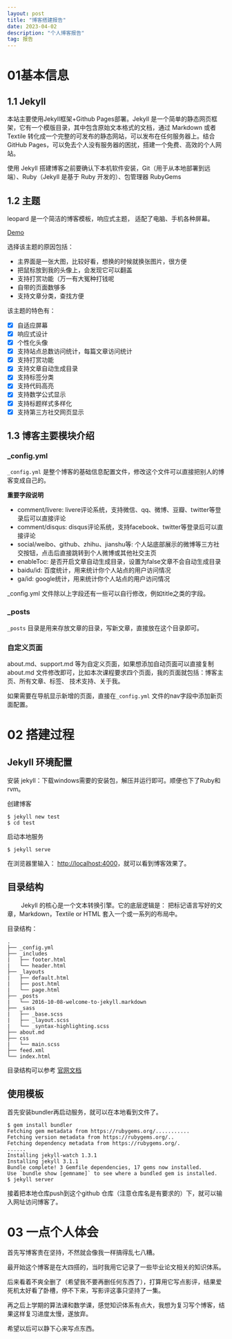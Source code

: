 ```yaml
---
layout: post
title: "博客搭建报告"
date: 2023-04-02 
description: "个人博客报告"
tag: 报告
---   
```


# 01基本信息  

## 1.1 Jekyll  

本站主要使用Jekyll框架+Github Pages部署。Jekyll 是一个简单的静态网页框架，它有一个模版目录，其中包含原始文本格式的文档，通过 Markdown 或者 Textile 转化成一个完整的可发布的静态网站，可以发布在任何服务器上。结合GitHub Pages，可以免去个人没有服务器的困扰，搭建一个免费、高效的个人网站。 

使用 Jekyll 搭建博客之前要确认下本机软件安装，Git（用于从本地部署到远端）、Ruby（Jekyll 是基于 Ruby 开发的）、包管理器 RubyGems

## 1.2 主题

leopard 是一个简洁的博客模板，响应式主题， 适配了电脑、手机各种屏幕。

[Demo](http://leopardpan.github.io/)

选择该主题的原因包括：
* 主界面是一张大图，比较好看，想换的时候就换张图片，很方便
* 把鼠标放到我的头像上，会发现它可以翻盖
* 支持打赏功能（万一有大冤种打钱呢
* 自带的页面数够多
* 支持文章分类，查找方便

该主题的特色有：
- [x] 自适应屏幕
- [x] 响应式设计
- [x] 个性化头像
- [x] 支持站点总数访问统计，每篇文章访问统计
- [x] 支持打赏功能 
- [x] 支持文章自动生成目录
- [x] 支持标签分类
- [x] 支持代码高亮
- [x] 支持数学公式显示
- [x] 支持标题样式多样化
- [x] 支持第三方社交网页显示

## 1.3 博客主要模块介绍
### _config.yml 

`_config.yml` 是整个博客的基础信息配置文件，修改这个文件可以直接把别人的博客变成自己的。 

**重要字段说明** 
* comment/livere: livere评论系统，支持微信、qq、微博、豆瓣、twitter等登录后可以直接评论
* comment/disqus: disqus评论系统，支持facebook、twitter等登录后可以直接评论
* social/weibo、github、zhihu、jianshu等: 个人站底部展示的微博等三方社交按钮，点击后直接跳转到个人微博或其他社交主页
* enableToc: 是否开启文章自动生成目录，设置为false文章不会自动生成目录
* baidu/id: 百度统计，用来统计你个人站点的用户访问情况
* ga/id: google统计，用来统计你个人站点的用户访问情况

_config.yml 文件除以上字段还有一些可以自行修改，例如title之类的字段。

### _posts

`_posts` 目录是用来存放文章的目录，写新文章，直接放在这个目录即可。


### 自定义页面

about.md、support.md 等为自定义页面，如果想添加自动页面可以直接复制about.md 文件修改即可，比如本次课程要求四个页面，我的页面就包括：博客主页、所有文章、标签、
技术支持、关于我。

如果需要在导航显示新增的页面，直接在`_config.yml` 文件的nav字段中添加新页面配置。

# 02 搭建过程

## Jekyll 环境配置

安装 jekyll：下载windows需要的安装包，解压并运行即可。顺便也下了Ruby和rvm。

创建博客

```    
$ jekyll new test
$ cd test
```   

启动本地服务

```
$ jekyll serve
```

在浏览器里输入： [http://localhost:4000](http://localhost:4000)，就可以看到博客效果了。

## 目录结构
　
　Jekyll 的核心是一个文本转换引擎。它的底层逻辑是： 把标记语言写好的文章，Markdown，Textile or HTML 套入一个或一系列的布局中。

 目录结构：

```
.
├── _config.yml
├── _includes
|   ├── footer.html
|   └── header.html
├── _layouts
|   ├── default.html
|   ├── post.html
|   └── page.html
├── _posts
|   └── 2016-10-08-welcome-to-jekyll.markdown
├── _sass
|   ├── _base.scss
|   ├── _layout.scss
|   └── _syntax-highlighting.scss
├── about.md
├── css
|   └── main.scss
├── feed.xml
└── index.html

```

目录结构可以参考 [官网文档](http://jekyll.com.cn/docs/structure/) 


## 使用模板

首先安装bundler再启动服务，就可以在本地看到文件了。

```
$ gem install bundler
Fetching gem metadata from https://rubygems.org/...........
Fetching version metadata from https://rubygems.org/..
Fetching dependency metadata from https://rubygems.org/.
......
Installing jekyll-watch 1.3.1
Installing jekyll 3.1.1
Bundle complete! 3 Gemfile dependencies, 17 gems now installed.
Use `bundle show [gemname]` to see where a bundled gem is installed.
$ jekyll server   
```

接着把本地仓库push到这个github 仓库（注意仓库名是有要求的）下，就可以输入网址访问博客了。

# 03 一点个人体会

首先写博客贵在坚持，不然就会像我一样搞得乱七八糟。

最开始这个博客是在大四搭的，当时我用它记录了一些毕业论文相关的知识体系。

后来看着不爽全删了（希望我不要再删任何东西了），打算用它写点影评，结果爱死机太好看了卧槽，停不下来，写影评这事只坚持了一集。

再之后上学期的算法课和数学课，感觉知识体系有点大，我想为复习写个博客，结果这样复习进度太慢，遂放弃。

希望以后可以静下心来写点东西。
